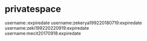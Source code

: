 # privatespace
username::expiredate
username:zekerya199220180719:expiredate
username:zeki199220220919:expiredate
username:mecit20170918:expiredate
